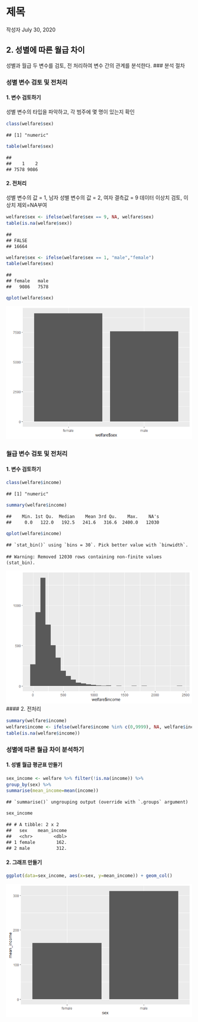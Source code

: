 제목
================
작성자
July 30, 2020

## 2\. 성별에 따른 월급 차이

성별과 월급 두 변수를 검토, 전 처리하여 변수 간의 관계를 분석한다. \#\#\# 분석 절차

### 성별 변수 검토 및 전처리

#### 1\. 변수 검토하기

성별 변수의 타입을 파악하고, 각 범주에 몇 명이 있는지 확인

``` r
class(welfare$sex)
```

    ## [1] "numeric"

``` r
table(welfare$sex)
```

    ## 
    ##    1    2 
    ## 7578 9086

#### 2\. 전처리

성별 변수의 값 = 1, 남자 성별 변수의 값 = 2, 여자 결측값 = 9 데이터 이상치 검토, 이상치 제외=NA부여

``` r
welfare$sex <- ifelse(welfare$sex == 9, NA, welfare$sex)
table(is.na(welfare$sex))
```

    ## 
    ## FALSE 
    ## 16664

``` r
welfare$sex <- ifelse(welfare$sex == 1, "male","female")
table(welfare$sex)
```

    ## 
    ## female   male 
    ##   9086   7578

``` r
qplot(welfare$sex)
```

![](welfare02_files/figure-gfm/unnamed-chunk-6-1.png)<!-- -->

### 월급 변수 검토 및 전처리

#### 1\. 변수 검토하기

``` r
class(welfare$income)
```

    ## [1] "numeric"

``` r
summary(welfare$income)
```

    ##    Min. 1st Qu.  Median    Mean 3rd Qu.    Max.    NA's 
    ##     0.0   122.0   192.5   241.6   316.6  2400.0   12030

``` r
qplot(welfare$income)
```

    ## `stat_bin()` using `bins = 30`. Pick better value with `binwidth`.

    ## Warning: Removed 12030 rows containing non-finite values (stat_bin).

![](welfare02_files/figure-gfm/unnamed-chunk-7-1.png)<!-- --> \#\#\#\#
2. 전처리

``` r
summary(welfare$income)
welfare$income <- ifelse(welfare$income %in% c(0,9999), NA, welfare$income)
table(is.na(welfare$income))
```

### 성별에 따른 월급 차이 분석하기

#### 1\. 성별 월급 평균표 만들기

``` r
sex_income <- welfare %>% filter(!is.na(income)) %>% 
group_by(sex) %>% 
summarise(mean_income=mean(income))
```

    ## `summarise()` ungrouping output (override with `.groups` argument)

``` r
sex_income
```

    ## # A tibble: 2 x 2
    ##   sex    mean_income
    ##   <chr>        <dbl>
    ## 1 female        162.
    ## 2 male          312.

#### 2\. 그래프 만들기

``` r
ggplot(data=sex_income, aes(x=sex, y=mean_income)) + geom_col()
```

![](welfare02_files/figure-gfm/unnamed-chunk-10-1.png)<!-- -->

